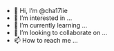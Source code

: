 - 👋 Hi, I’m @cha17lie
- 👀 I’m interested in ...
- 🌱 I’m currently learning ...
- 💞️ I’m looking to collaborate on ...
- 📫 How to reach me ...

<!---
cha17lie/cha17lie is a ✨ special ✨ repository because its `README.md` (this file) appears on your GitHub profile.
You can click the Preview link to take a look at your changes.
--->
